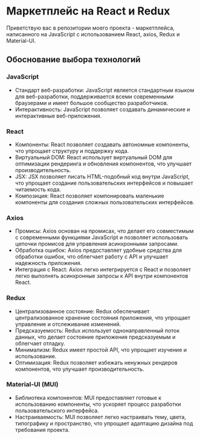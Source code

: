 # Маркетплейс на React и Redux

Приветствую вас в репозитории моего проекта - маркетплейса, написанного на JavaScript с использованием React, axios, Redux и Material-UI. 
 
## Обоснование выбора технологий

### JavaScript
- Стандарт веб-разработки: JavaScript является стандартным языком для веб-разработки, поддерживается всеми современными браузерами и имеет большое сообщество разработчиков.
- Интерактивность: JavaScript позволяет создавать динамические и интерактивные веб-приложения.

### React
- Компоненты: React позволяет создавать автономные компоненты, что упрощает структуру и поддержку кода.
- Виртуальный DOM: React использует виртуальный DOM для оптимизации рендеринга и обновления компонентов, что улучшает производительность.
- JSX: JSX позволяет писать HTML-подобный код внутри JavaScript, что упрощает создание пользовательских интерфейсов и повышает читаемость кода.
- Композиция: React позволяет компонировать маленькие компоненты для создания сложных пользовательских интерфейсов.

### Axios
- Промисы: Axios основан на промисах, что делает его совместимым с современными функциями JavaScript и позволяет использовать цепочки промисов для управления асинхронными запросами.
- Обработка ошибок: Axios предоставляет удобные средства для обработки ошибок, что облегчает работу с API и улучшает надежность приложения.
- Интеграция с React: Axios легко интегрируется с React и позволяет легко выполнять асинхронные запросы к API внутри компонентов React.

### Redux
- Централизованное состояние: Redux обеспечивает централизованное хранение состояния приложения, что упрощает управление и отслеживание изменений.
- Предсказуемость: Redux использует однонаправленный поток данных, что делает состояние приложения предсказуемым и облегчает отладку.
- Минимализм: Redux имеет простой API, что упрощает изучение и использование.
- Оптимизация: Redux позволяет избежать ненужных рендеров компонентов, что улучшает производительность.

### Material-UI (MUI)
- Библиотека компонентов: MUI предоставляет готовые к использованию компоненты, что ускоряет процесс разработки пользовательского интерфейса.
- Настраиваемость: MUI позволяет легко настраивать тему, цвета, типографику и пространство, что упрощает адаптацию дизайна под требования проекта.